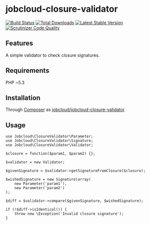 # jobcloud-closure-validator

[![Build Status](https://api.travis-ci.org/jobcloud/jobcloud-closure-validator.png?branch=master)](https://travis-ci.org/jobcloud/jobcloud-closure-validator)
[![Total Downloads](https://poser.pugx.org/jobcloud/jobcloud-closure-validator/downloads.png)](https://packagist.org/packages/jobcloud/jobcloud-closure-validator)
[![Latest Stable Version](https://poser.pugx.org/jobcloud/jobcloud-closure-validator/v/stable.png)](https://packagist.org/packages/jobcloud/jobcloud-closure-validator)
[![Scrutinizer Code Quality](https://scrutinizer-ci.com/g/jobcloud/jobcloud-closure-validator/badges/quality-score.png?b=master)](https://scrutinizer-ci.com/g/jobcloud/jobcloud-closure-validator/?branch=master)

## Features

A simple validator to check closure signatures.

## Requirements

PHP ~5.3

## Installation

Through [Composer](http://getcomposer.org) as [jobcloud/jobcloud-closure-validator][1].

## Usage

```{.php}
use Jobcloud\ClosureValidator\Parameter;
use Jobcloud\ClosureValidator\Signature;
use Jobcloud\ClosureValidator\Validator;

$closure = function($param1, $param2) {};

$validator = new Validator;

$givenSignature = $validator->getSignatureFromClosure($closure);

$wishedSignature = new Signature(array(
    new Parameter('param1'),
    new Parameter('param2')
);

$diff = $validator->compare($givenSignature, $wishedSignature);

if (!$diff->isIdentical()) {
    throw new \Exception('Invalid closure signature');
}
```

[1]: https://packagist.org/packages/jobcloud/jobcloud-closure-validator

